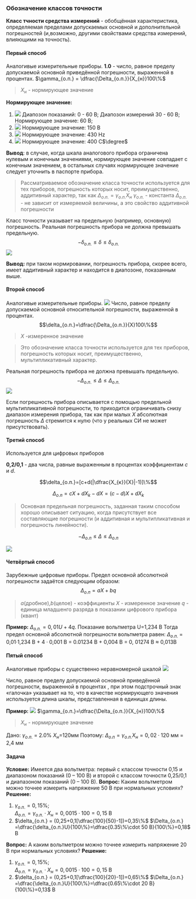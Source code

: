 ### Обозначение классов точности
**Класс тчности средства измерений** - обобщённая характеристика, определяемая пределами допускаемых основной и дополнительной погрешностей (и,возможно, другими свойствами средства измерений, влияющими на точность).

#### Первый способ
Аналогивые измерительные приборы.
**1.0** - число, равное пределу допускаемой основной приведённой погрешности, выраженной в процентах.
$\gamma_{о.п.} = \dfrac{\Delta_{о.п.}}{X_{н}}100\%$
>$X_{н}$ - нормирующее значение

**Нормирующее значение:**
1. ![](_attachments/d98689a14f419d78cffaf128efc3b219.png)
   Диапозон показаний: 0 - 60 В;
   Диапозон измерений 30 - 60 В;
   Нормирующее значение: 60 В;
2. ![](_attachments/baf1510ad75b7aa19f19283be3a97c8c.png)
   Нормирующее значение: 150 В
3. ![](_attachments/f237ce3f41cd593e5b7ed7dfbda4106a.png)
   Нормирующее значение: 430 Hz
4. ![](_attachments/58953efc736f9cb22fd7d030d76a32a4.png)
   Нормирующее значение: 400 C$\degree$

**Вывод**: в случае, когда шкала аналогового прибора ограничена нулевым и конечным значениями, нормирующее значение совпадает с конечным значением, в остальных случаях нормирующее значение следует уточнить в паспорте прибора.

>Рассматриваемое обозначение класса точности используется для тех приборов, погрешность которых носит, преимущественно, аддитивный характер, так как $\Delta_{о.п.}=\gamma_{о.п.}X_{н}$
>$\gamma_{о.п.}$ - константа
>$\Delta_{о.п.}$ - не зависит от измеряемой величины, а это свойство аддитивной погрешности

Класс точности указывает на предельную (например, основную) погрешность. Реальная погрешность прибора не должна превышать предельную.
$$-\delta_{о.п.}\leq\delta\leq\delta_{о.п.}$$
![](_attachments/eb2b19ce590c70d2e1dcdb9602216240.png)

**Вывод:** при таком нормировании, погрешность прибора, скорее всего, имеет аддитивный характер и находится в диапозоне, показанным выше.

#### Второй способ
Аналогивые измерительные приборы.
![](_attachments/0eb24d9026b9010292762911c9802773.png)
Число, равное пределу допускаемой основной относительной погрешности, выраженной в процентах.
$$\delta_{о.п.}=\dfrac{\Delta_{о.п.}}{X}100\%$$
>$X$ -измеренное значение

>Это обозначение класса точности используется для тех приборов, погрешность которых носит, преимущественно, мультипликативный характер.

Реальная погрешность прибора не должна превышать предельную.
$$-\Delta_{о.п.}\leq\Delta\leq\Delta_{о.п.}$$
![](_attachments/d4506dde30fb27b1ae2bb4edc1e5c00a.png)

Если погрешность прибора описывается с помощью предельной мультипликативной погрешности, то приходится ограничивать снизу диапазон измерения прибора, так как при малых $X$ абсолютная погрешность $\Delta$ стремится к нулю (что у реальных СИ не может присутствовать).

#### Третий способ
Используется для цифровых приборов

**0,2/0,1** - два числа, равные выраженным в процентах коэффициентам $с$ и $d$.

$$\delta_{о.п.}=[c+d(|\dfrac{X_{к}}{X}|-1)]\%$$

$$\Delta_{о.п} = cX+dX_{k}-dX=(c-d)X+dX_{k}$$
>Основная предельная погрешность, заданная таким способом хорошо описывает ситуацию, когда присутствует все составляющие погрешности (и аддитивная и мультипликативная и погрешность линейности).

$$-\Delta_{о.п}\leq\Delta\leq\Delta_{о.п}$$

![](_attachments/3868e4c480572c6fe175fff4eb592e56.png)
#### Четвёртый способ
Зарубежные цифровые приборы. 
Предел основной абсолютной погрешности задаётся следующим образом:
$$\Delta_{о.п}=aX+bq$$
>$a$(дробное),$b$(целое) - коэффициенты
>$X$ - измеренное значение
>$q$ - единица младшенго разряда в показании цифрового прибора (квант)

**Пример:** $\Delta_{о.п.}=0,01U+4q$. Показание вольтметра U=1,234 В
Тогда предел основной абсолютной погрешности вольтметра равен:
 $\Delta_{о.п.}$ = 0,01·1,234 В + 4 · 0,001 В = 0.01234 В + 0,004 В = 0, 01274 В ≈ 0,013В
#### Пятый способ
Аналогивые приборы с существенно неравномерной шкалой
![](_attachments/00af699221446243879e551ed4d9b264.png)

Число, равное пределу допускаемой основной приведённой погрешности, выраженной в процентах , при этом подстрочный знак «галочка» указывает на то, что в качестве нормирующего значения используется длина шкалы, представленная в единицах длины.

**Пример:**
![](_attachments/dae186c326b94296cfecf4a5d4517c32.png)
$\gamma_{о.п.}=\dfrac{\Delta_{о.п.}}{X_{н}}100\%$
>$X_{н}$ - нормирующее значение

Дано: $\gamma_{о.п.}$ = 2.0% $X_{н}$=120мм
Поэтому: $\Delta_{о.п}=\gamma_{о.п.}X_{н}=0,02\cdot120$ мм = 2,4 мм

#### Задача
**Условие:**
Имеется два вольтметра: первый с классом точности 0,15 и диапазоном показаний (0 – 100 В) и второй с классом точности 0,25/0,1 и диапазоном показаний (0 – 100 В). 
**Вопрос:**
Каким вольтметром можно точнее измерить напряжение 50 В при нормальных условиях?
**Решение:**
1. $\gamma_{о.п.}=0,15\%$;  
   $\Delta_{о.п.}=\gamma_{о.п.}\cdot X_{н}=0,0015\cdot100=0,15$ В
2. $\delta_{о.п.} = (0,25+0,1[\dfrac{100}{50}-1])=0,35\%$
   $\Delta_{о.п.} =\dfrac{\delta_{о.п.}U}{100\%}=\dfrac{0.35\%\cdot 50 В}{100\%}=0,18$ В

**Вопрос:**
А каким вольтметром можно точнее измерить напряжение 20 В при нормальных условиях?
**Решение:**
1. $\gamma_{о.п.}=0,15\%$;  
   $\Delta_{о.п.}=\gamma_{о.п.}\cdot X_{н}=0,0015\cdot100=0,15$ В
2. $\delta_{о.п.} = (0,25+0,1[\dfrac{100}{20}-1])=0,65\%$
   $\Delta_{о.п.} =\dfrac{\delta_{о.п.}U}{100\%}=\dfrac{0.65\%\cdot 20 В}{100\%}=0,13$ В